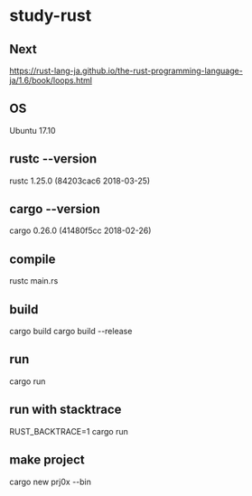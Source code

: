# study-rust

## Next
https://rust-lang-ja.github.io/the-rust-programming-language-ja/1.6/book/loops.html

## OS
Ubuntu 17.10

## rustc --version
rustc 1.25.0 (84203cac6 2018-03-25)

## cargo --version
cargo 0.26.0 (41480f5cc 2018-02-26)

## compile
rustc main.rs

## build
cargo build
cargo build --release

## run
cargo run

## run with stacktrace
RUST_BACKTRACE=1 cargo run

## make project
cargo new prj0x --bin

